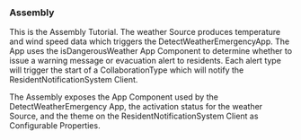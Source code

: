 ### Assembly
This is the Assembly Tutorial. The weather Source produces temperature and wind speed data which triggers the DetectWeatherEmergencyApp. The App uses the isDangerousWeather App Component to determine whether to issue a warning message or evacuation alert to residents. Each alert type will trigger the start of a CollaborationType which will notify the ResidentNotificationSystem Client.

The Assembly exposes the App Component used by the DetectWeatherEmergency App, the activation status for the weather Source, and the theme on the ResidentNotificationSystem Client as Configurable Properties.
